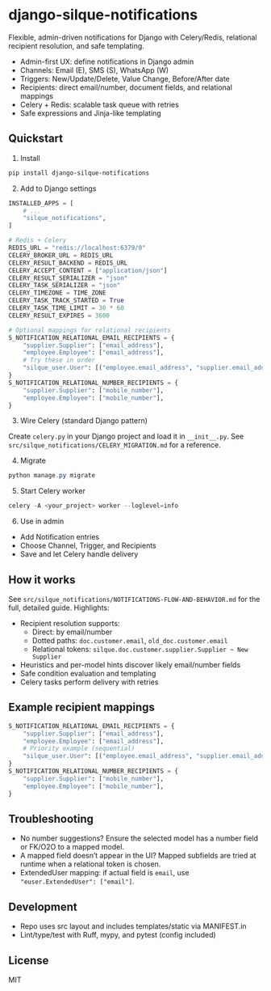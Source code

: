 # django-silque-notifications

Flexible, admin-driven notifications for Django with Celery/Redis, relational recipient resolution, and safe templating.

- Admin-first UX: define notifications in Django admin
- Channels: Email (E), SMS (S), WhatsApp (W)
- Triggers: New/Update/Delete, Value Change, Before/After date
- Recipients: direct email/number, document fields, and relational mappings
- Celery + Redis: scalable task queue with retries
- Safe expressions and Jinja-like templating

## Quickstart

1) Install

```powershell
pip install django-silque-notifications
```

2) Add to Django settings

```python
INSTALLED_APPS = [
    # ...
    "silque_notifications",
]

# Redis + Celery
REDIS_URL = "redis://localhost:6379/0"
CELERY_BROKER_URL = REDIS_URL
CELERY_RESULT_BACKEND = REDIS_URL
CELERY_ACCEPT_CONTENT = ["application/json"]
CELERY_RESULT_SERIALIZER = "json"
CELERY_TASK_SERIALIZER = "json"
CELERY_TIMEZONE = TIME_ZONE
CELERY_TASK_TRACK_STARTED = True
CELERY_TASK_TIME_LIMIT = 30 * 60
CELERY_RESULT_EXPIRES = 3600

# Optional mappings for relational recipients
S_NOTIFICATION_RELATIONAL_EMAIL_RECIPIENTS = {
    "supplier.Supplier": ["email_address"],
    "employee.Employee": ["email_address"],
    # Try these in order
    "silque_user.User": [("employee.email_address", "supplier.email_address")],
}
S_NOTIFICATION_RELATIONAL_NUMBER_RECIPIENTS = {
    "supplier.Supplier": ["mobile_number"],
    "employee.Employee": ["mobile_number"],
}
```

3) Wire Celery (standard Django pattern)

Create `celery.py` in your Django project and load it in `__init__.py`. See `src/silque_notifications/CELERY_MIGRATION.md` for a reference.

4) Migrate

```powershell
python manage.py migrate
```

5) Start Celery worker

```powershell
celery -A <your_project> worker --loglevel=info
```

6) Use in admin

- Add Notification entries
- Choose Channel, Trigger, and Recipients
- Save and let Celery handle delivery

## How it works

See `src/silque_notifications/NOTIFICATIONS-FLOW-AND-BEHAVIOR.md` for the full, detailed guide. Highlights:

- Recipient resolution supports:
  - Direct: by email/number
  - Dotted paths: `doc.customer.email`, `old_doc.customer.email`
  - Relational tokens: `silque.doc.customer.supplier.Supplier ~ New Supplier`
- Heuristics and per-model hints discover likely email/number fields
- Safe condition evaluation and templating
- Celery tasks perform delivery with retries

## Example recipient mappings

```python
S_NOTIFICATION_RELATIONAL_EMAIL_RECIPIENTS = {
    "supplier.Supplier": ["email_address"],
    "employee.Employee": ["email_address"],
    # Priority example (sequential)
    "silque_user.User": [("employee.email_address", "supplier.email_address")],
}
S_NOTIFICATION_RELATIONAL_NUMBER_RECIPIENTS = {
    "supplier.Supplier": ["mobile_number"],
    "employee.Employee": ["mobile_number"],
}
```

## Troubleshooting

- No number suggestions? Ensure the selected model has a number field or FK/O2O to a mapped model.
- A mapped field doesn’t appear in the UI? Mapped subfields are tried at runtime when a relational token is chosen.
- ExtendedUser mapping: if actual field is `email`, use `"euser.ExtendedUser": ["email"]`.

## Development

- Repo uses src layout and includes templates/static via MANIFEST.in
- Lint/type/test with Ruff, mypy, and pytest (config included)

## License

MIT
